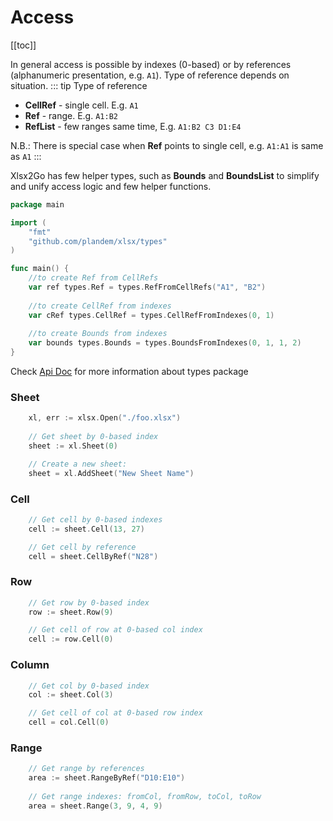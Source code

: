 # Access
[[toc]]

In general access is possible by indexes (0-based) or by references (alphanumeric presentation, e.g. `A1`). Type of reference depends on situation. 
::: tip Type of reference
- **CellRef** - single cell. E.g. `A1`
- **Ref** - range. E.g. `A1:B2`
- **RefList** - few ranges same time, E.g. `A1:B2 C3 D1:E4`

N.B.: There is special case when **Ref** points to single cell, e.g. `A1:A1` is same as `A1`
:::

Xlsx2Go has few helper types, such as **Bounds** and **BoundsList** to simplify and unify access logic and few helper functions.
```go
package main

import (
	"fmt"
	"github.com/plandem/xlsx/types"
)

func main() {
	//to create Ref from CellRefs
	var ref types.Ref = types.RefFromCellRefs("A1", "B2")
	
	//to create CellRef from indexes
	var cRef types.CellRef = types.CellRefFromIndexes(0, 1)
	
	//to create Bounds from indexes
	var bounds types.Bounds = types.BoundsFromIndexes(0, 1, 1, 2)
}

```

Check [Api Doc](https://godoc.org/github.com/plandem/xlsx/types) for more information about types package

### Sheet
```go
	xl, err := xlsx.Open("./foo.xlsx")
	
	// Get sheet by 0-based index
	sheet := xl.Sheet(0)

	// Create a new sheet:
	sheet = xl.AddSheet("New Sheet Name")
```

### Cell
```go
	// Get cell by 0-based indexes
	cell := sheet.Cell(13, 27)

	// Get cell by reference
	cell = sheet.CellByRef("N28")
```

### Row
```go
	// Get row by 0-based index
	row := sheet.Row(9)

	// Get cell of row at 0-based col index
	cell := row.Cell(0)
```
	
### Column
```go
	// Get col by 0-based index
	col := sheet.Col(3)

	// Get cell of col at 0-based row index
	cell = col.Cell(0)
```

### Range
```go
	// Get range by references
	area := sheet.RangeByRef("D10:E10")
	
	// Get range indexes: fromCol, fromRow, toCol, toRow
	area = sheet.Range(3, 9, 4, 9)
```